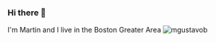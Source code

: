 ### Hi there 👋

I'm Martin and I live in the Boston Greater Area
![mgustavob](https://github-readme-stats.vercel.app/api?username=mgustavob&show_icons=true&hide_border=true)
<!--
**mgustavob/mgustavob** is a ✨ _special_ ✨ repository because its `README.md` (this file) appears on your GitHub profile.

Here are some ideas to get you started:

- 🔭 I’m currently working on ...
- 🌱 I’m currently learning ...
- 👯 I’m looking to collaborate on ...
- 🤔 I’m looking for help with ...
- 💬 Ask me about ...
- 📫 How to reach me: ...
- 😄 Pronouns: ...
- ⚡ Fun fact: ...
-->
